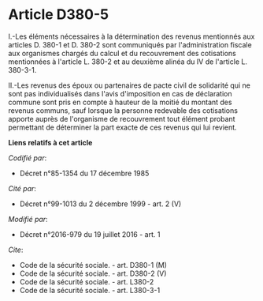 # Article D380-5

I.-Les éléments nécessaires à la détermination des revenus mentionnés aux articles D. 380-1 et D. 380-2 sont communiqués par
l'administration fiscale aux organismes chargés du calcul et du recouvrement des cotisations mentionnées à l'article L. 380-2
et au deuxième alinéa du IV de l'article L. 380-3-1. 

II.-Les revenus des époux ou partenaires de pacte civil de solidarité qui ne sont pas individualisés dans l'avis d'imposition
en cas de déclaration commune sont pris en compte à hauteur de la moitié du montant des revenus communs, sauf lorsque la
personne redevable des cotisations apporte auprès de l'organisme de recouvrement tout élément probant permettant de
déterminer la part exacte de ces revenus qui lui revient.

**Liens relatifs à cet article**

_Codifié par_:

  - Décret n°85-1354 du 17 décembre 1985

_Cité par_:

  - Décret n°99-1013 du 2 décembre 1999 - art. 2 (V)

_Modifié par_:

  - Décret n°2016-979 du 19 juillet 2016 - art. 1

_Cite_:

  - Code de la sécurité sociale. - art. D380-1 (M)
  - Code de la sécurité sociale. - art. D380-2 (V)
  - Code de la sécurité sociale. - art. L380-2
  - Code de la sécurité sociale. - art. L380-3-1
